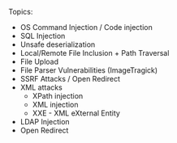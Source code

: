 Topics:

- OS Command Injection / Code injection
- SQL Injection
- Unsafe deserialization
- Local/Remote File Inclusion + Path Traversal
- File Upload
- File Parser Vulnerabilities (ImageTragick)
- SSRF Attacks / Open Redirect
- XML attacks
  - XPath injection
  - XML injection
  - XXE - XML eXternal Entity
- LDAP Injection
- Open Redirect
